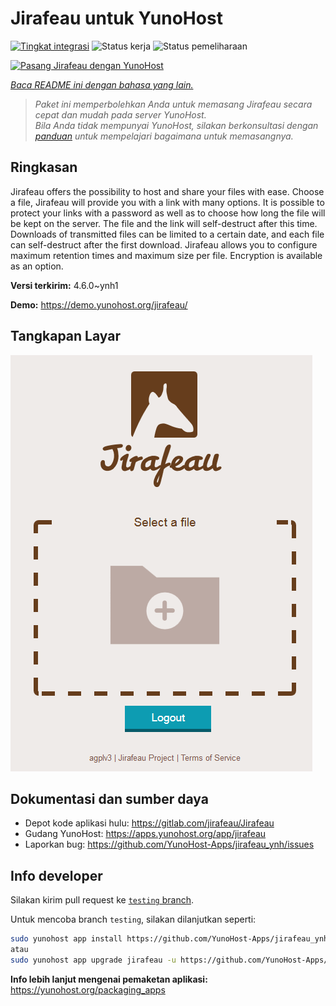 <!--
N.B.: README ini dibuat secara otomatis oleh <https://github.com/YunoHost/apps/tree/master/tools/readme_generator>
Ini TIDAK boleh diedit dengan tangan.
-->

# Jirafeau untuk YunoHost

[![Tingkat integrasi](https://apps.yunohost.org/badge/integration/jirafeau)](https://ci-apps.yunohost.org/ci/apps/jirafeau/)
![Status kerja](https://apps.yunohost.org/badge/state/jirafeau)
![Status pemeliharaan](https://apps.yunohost.org/badge/maintained/jirafeau)

[![Pasang Jirafeau dengan YunoHost](https://install-app.yunohost.org/install-with-yunohost.svg)](https://install-app.yunohost.org/?app=jirafeau)

*[Baca README ini dengan bahasa yang lain.](./ALL_README.md)*

> *Paket ini memperbolehkan Anda untuk memasang Jirafeau secara cepat dan mudah pada server YunoHost.*  
> *Bila Anda tidak mempunyai YunoHost, silakan berkonsultasi dengan [panduan](https://yunohost.org/install) untuk mempelajari bagaimana untuk memasangnya.*

## Ringkasan

Jirafeau offers the possibility to host and share your files with ease. Choose a file, Jirafeau will provide you with a link with many options. It is possible to protect your links with a password as well as to choose how long the file will be kept on the server. The file and the link will self-destruct after this time. Downloads of transmitted files can be limited to a certain date, and each file can self-destruct after the first download. Jirafeau allows you to configure maximum retention times and maximum size per file. Encryption is available as an option.


**Versi terkirim:** 4.6.0~ynh1

**Demo:** <https://demo.yunohost.org/jirafeau/>

## Tangkapan Layar

![Tangkapan Layar pada Jirafeau](./doc/screenshots/TPjh48P.png)

## Dokumentasi dan sumber daya

- Depot kode aplikasi hulu: <https://gitlab.com/jirafeau/Jirafeau>
- Gudang YunoHost: <https://apps.yunohost.org/app/jirafeau>
- Laporkan bug: <https://github.com/YunoHost-Apps/jirafeau_ynh/issues>

## Info developer

Silakan kirim pull request ke [`testing` branch](https://github.com/YunoHost-Apps/jirafeau_ynh/tree/testing).

Untuk mencoba branch `testing`, silakan dilanjutkan seperti:

```bash
sudo yunohost app install https://github.com/YunoHost-Apps/jirafeau_ynh/tree/testing --debug
atau
sudo yunohost app upgrade jirafeau -u https://github.com/YunoHost-Apps/jirafeau_ynh/tree/testing --debug
```

**Info lebih lanjut mengenai pemaketan aplikasi:** <https://yunohost.org/packaging_apps>
